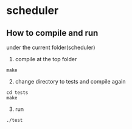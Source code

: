 # scheduler

## How to compile and run
under the current folder(scheduler)

1. compile at the top folder
```
make
```

2. change directory to tests and compile again
```
cd tests
make
```

3. run
```
./test
```
